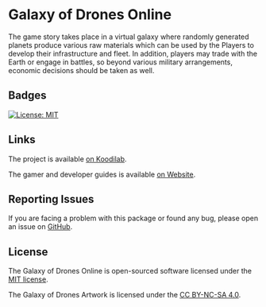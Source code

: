 # Galaxy of Drones Online

The game story takes place in a virtual galaxy where randomly generated planets produce various raw materials which can be used by the Players to develop their infrastructure and fleet. In addition, players may trade with the Earth or engage in battles, so beyond various military arrangements, economic decisions should be taken as well.

## Badges

[![License: MIT](https://img.shields.io/badge/License-MIT-brightgreen.svg)](https://opensource.org/licenses/MIT)

## Links

The project is available [on Koodilab](https://koodilab.com).

The gamer and developer guides is available [on Website](https://galaxyofdrones.com/gamer-guide/).

## Reporting Issues

If you are facing a problem with this package or found any bug, please open an issue on [GitHub](https://github.com/galaxyofdrones/galaxyofdrones/issues).

## License

The Galaxy of Drones Online is open-sourced software licensed under the [MIT license](http://opensource.org/licenses/MIT).

The Galaxy of Drones Artwork is licensed under the [CC BY-NC-SA 4.0](https://creativecommons.org/licenses/by-nc-sa/4.0/).
